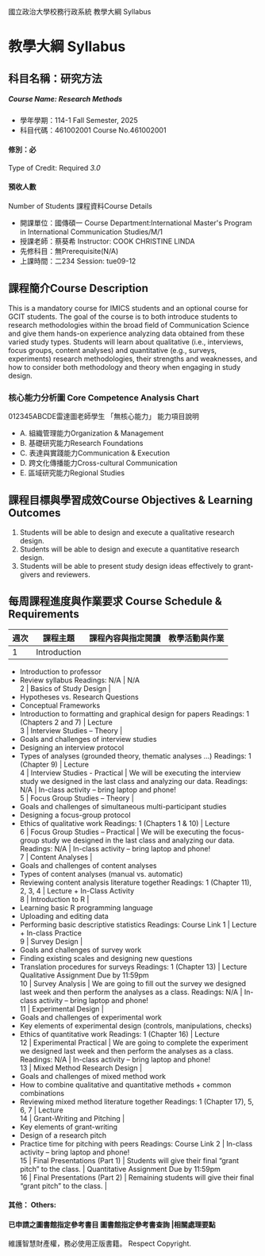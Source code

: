 國立政治大學校務行政系統 教學大綱 Syllabus
# 教學大綱 Syllabus
##  科目名稱：研究方法 
#####  Course Name: Research Methods
  * 學年學期：114-1 Fall Semester, 2025 
  * 科目代碼：461002001 Course No.461002001
#### 修別：必
Type of Credit: Required 
_3.0_
#### 預收人數
Number of Students
課程資料Course Details
  * 開課單位：國傳碩一 Course Department:International Master's Program in International Communication Studies/M/1 
  * 授課老師：蔡葵希 Instructor: COOK CHRISTINE LINDA 
  * 先修科目：無Prerequisite(N/A)
  * 上課時間：二234 Session: tue09-12 
##  課程簡介Course Description
This is a mandatory course for IMICS students and an optional course for GCIT students. The goal of the course is to both introduce students to research methodologies within the broad field of Communication Science and give them hands-on experience analyzing data obtained from these varied study types. Students will learn about qualitative (i.e., interviews, focus groups, content analyses) and quantitative (e.g., surveys, experiments) research methodologies, their strengths and weaknesses, and how to consider both methodology and theory when engaging in study design.
###  核心能力分析圖 Core Competence Analysis Chart
012345ABCDE雷達圖老師學生
「無核心能力」 
能力項目說明
  * A. 組織管理能力Organization & Management
  * B. 基礎研究能力Research Foundations
  * C. 表達與實踐能力Communication & Execution
  * D. 跨文化傳播能力Cross-cultural Communication
  * E. 區域研究能力Regional Studies
##  課程目標與學習成效Course Objectives & Learning Outcomes 
  1. Students will be able to design and execute a qualitative research design.
  2. Students will be able to design and execute a quantitative research design.
  3. Students will be able to present study design ideas effectively to grant-givers and reviewers.
##  每周課程進度與作業要求 Course Schedule & Requirements
週次 |  課程主題 |  課程內容與指定閱讀 |  教學活動與作業  
---|---|---|---  
1 |  Introduction | 
  * Introduction to professor
  * Review syllabus
Readings: N/A |  N/A  
2 |  Basics of Study Design | 
  * Hypotheses vs. Research Questions
  * Conceptual Frameworks
  * Introduction to formatting and graphical design for papers
Readings: 1 (Chapters 2 and 7) |  Lecture  
3 |  Interview Studies – Theory | 
  * Goals and challenges of interview studies
  * Designing an interview protocol
  * Types of analyses (grounded theory, thematic analyses …)
Readings: 1 (Chapter 9) |  Lecture  
4 |  Interview Studies - Practical |  We will be executing the interview study we designed in the last class and analyzing our data. Readings: N/A |  In-class activity – bring laptop and phone!  
5 |  Focus Group Studies – Theory | 
  * Goals and challenges of simultaneous multi-participant studies
  * Designing a focus-group protocol
  * Ethics of qualitative work
Readings: 1 (Chapters 1 & 10) |  Lecture  
6 |  Focus Group Studies – Practical |  We will be executing the focus-group study we designed in the last class and analyzing our data. Readings: N/A |  In-class activity – bring laptop and phone!  
7 |  Content Analyses | 
  * Goals and challenges of content analyses
  * Types of content analyses (manual vs. automatic)
  * Reviewing content analysis literature together
Readings: 1 (Chapter 11), 2, 3, 4 |  Lecture + In-Class Activity  
8 |  Introduction to R | 
  * Learning basic R programming language
  * Uploading and editing data
  * Performing basic descriptive statistics
Readings: Course Link 1 |  Lecture + In-class Practice  
9 |  Survey Design | 
  * Goals and challenges of survey work
  * Finding existing scales and designing new questions
  * Translation procedures for surveys
Readings: 1 (Chapter 13) |  Lecture Qualitative Assignment Due by 11:59pm  
10 |  Survey Analysis |  We are going to fill out the survey we designed last week and then perform the analyses as a class. Readings: N/A |  In-class activity – bring laptop and phone!  
11 |  Experimental Design | 
  * Goals and challenges of experimental work
  * Key elements of experimental design (controls, manipulations, checks)
  * Ethics of quantitative work
Readings: 1 (Chapter 16) |  Lecture  
12 |  Experimental Practical |  We are going to complete the experiment we designed last week and then perform the analyses as a class. Readings: N/A |  In-class activity – bring laptop and phone!  
13 |  Mixed Method Research Design | 
  * Goals and challenges of mixed method work
  * How to combine qualitative and quantitative methods + common combinations
  * Reviewing mixed method literature together
Readings: 1 (Chapter 17), 5, 6, 7 |  Lecture  
14 |  Grant-Writing and Pitching | 
  * Key elements of grant-writing
  * Design of a research pitch
  * Practice time for pitching with peers
Readings: Course Link 2 |  In-class activity – bring laptop and phone!  
15 |  Final Presentations (Part 1) |  Students will give their final “grant pitch” to the class. |  Quantitative Assignment Due by 11:59pm  
16 |  Final Presentations (Part 2) |  Remaining students will give their final “grant pitch” to the class. |   
####  其他： Others:
####  已申請之圖書館指定參考書目  圖書館指定參考書查詢 |相關處理要點
維護智慧財產權，務必使用正版書籍。 Respect Copyright.